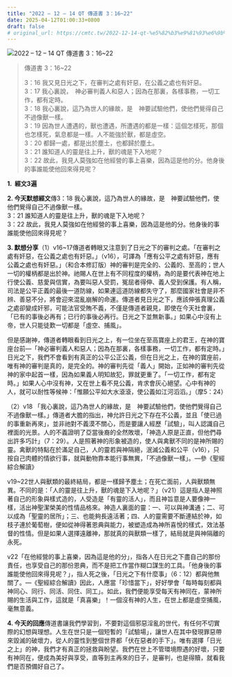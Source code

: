 ```yaml
---
title: "2022 – 12 – 14 QT 傳道書 3：16~22"
date: 2025-04-12T01:00:33+0800
draft: false
# original_url: https://cmtc.tw/2022-12-14-qt-%e5%82%b3%e9%81%93%e6%9b%b8-3%ef%bc%9a1622
---
```


![2022 – 12 – 14 QT 傳道書 3：16\~22](/images/qt.jpg  "2022 – 12 – 14 QT 傳道書 3：16\~22")

> 傳道書 3：16\~22
>
> 3：16 我又見日光之下，在審判之處有奸惡，在公義之處也有奸惡。  
> 3：17 我心裏說，　神必審判義人和惡人；因為在那裏，各樣事務，一切工作，都有定時。  
> 3：18 我心裏說，這乃為世人的緣故，是　神要試驗他們，使他們覺得自己不過像獸一樣。  
> 3：19 因為世人遭遇的，獸也遭遇，所遭遇的都是一樣：這個怎樣死，那個也怎樣死，氣息都是一樣。人不能強於獸，都是虛空。  
> 3：20 都歸一處，都是出於塵土，也都歸於塵土。  
> 3：21 誰知道人的靈是往上升，獸的魂是下入地呢？  
> 3：22 故此，我見人莫強如在他經營的事上喜樂，因為這是他的分。他身後的事誰能使他回來得見呢？

**1.  經文3遍**

**2. 今天默想經文**傳3：18 我心裏說，這乃為世人的緣故，是　神要試驗他們，使他們覺得自己不過像獸一樣。  
3：21 誰知道人的靈是往上升，獸的魂是下入地呢？  
3：22 故此，我見人莫強如在他經營的事上喜樂，因為這是他的分。他身後的事誰能使他回來得見呢？

**3. 默想分享**（1）v16\~17傳道者轉眼又注意到了日光之下的審判之處。「在審判之處有奸惡，在公義之處也有奸惡。」（v16），可譯為「應有公平之處有奸惡，應有公義之處也有奸惡。」（和合本修訂版）神的審判是完全的、公義的、至高的；世人一切的權柄都是出於神。祂賜人在世上有不同程度的權柄，為的是要代表神在地上行使公義、慈愛與信實，為要叫惡人受罰，冤屈者得伸、義人受到保護。有人稱，司法是公平正義的最後一道防線，如果連這道防線都失守了，那麼國家社會是非不辨、善惡不分，將會迎來混亂崩解的命運。傳道者見日光之下，應該伸張真理公義之處卻變成奸邪，可能法官受賄不義，不僅是傳道者親見，即使在今天社會裏，「已有的事後必再有；已行的事後必再行。日光之下並無新事。」如果心中沒有上帝，世人只能徒歎一切都是「虛空、捕風」。

但是感謝神，傳道者轉眼看到日光之上，有一位坐在至高寶座上的君王，在神的寶座台前—「神必審判義人和惡人；因為在那裏，各樣事務，一切工作，都有定時。」日光之下，我們不會看到有真正的公平公正公義，但在日光之上，在神的寶座前，唯有神的審判是真的，是完全的。神的審判先從「義人」開始，正如神的審判先從神的家中起首一樣，因為如果義人明知故犯，罪就更重了。「一切工作，都有定時。」如果人心中沒有神，又在世上看不見公義，肯求會灰心絕望。心中有神的人，就可以耐性等候神：「惟願公平如大水滾滾，使公義如江河滔滔。」（摩5：24）

（2）v18 「我心裏說，這乃為世人的緣故，是　神要試驗他們，使他們覺得自己不過像獸一樣。」傳道者大膽的指出，神允許日光之下存在不公義，並且「使已過的事重新再來」，並非祂對不義漠不關心，而是要讓人經歷「試驗」，叫人認識自己裡面的光景。人的不義證明了亞當後裔的全然敗壞，「神造人原是正直，但他們尋出許多巧計」（7：29）。人是照著神的形象被造的，使人與禽獸不同的是神所賜的靈。禽獸的特點在於滿足自己，人的靈若與神隔絕，泯滅公義和公平（v16），只按自己肉體的情欲行事，就與動物靠本能行事無異，「不過像獸一樣」。—參《聖經綜合解讀》

v19\~22世人與獸類的最終結局，都是一樣歸予塵土；在死亡面前，人與獸類無異。不同的是：「人的靈是往上升，獸的魂是下入地呢？」（v21）這是指人是神照著自己的形象與樣式造的，人受造是「有靈的活人」，而且神旨意是人要像神一樣，活出神聖潔榮美的性情品格來。神造人裏面的靈：一、可以與神溝通；二、可以成為「聖靈的居所」；三、也能夠長遠活著；四、人的靈需要不斷連結於神，如枝子連於葡萄樹，便如從神得著恩典與能力，被塑造成為神所喜悅的樣式，效法基督的性情。但是如果人選擇遠離神，那就真的與獸類一樣了，結局就是與神隔離的永死。

v22「在他經營的事上喜樂，因為這是他的分」，指各人在日光之下盡自己的那份責任，也享受自己的那份恩典，而不是把工作當作糊口謀生的工具。「他身後的事誰能使他回來得見呢？」，指人死之後，「日光之下有什麼事」（6：12）都與他無關了。—《聖經綜合解讀》因此，人應當「珍惜當下」，好好學會「每時每刻都與神同心、同行、同活、同住、同工」。如此，我們便能享受每天有神同在，蒙神所賜的生活與工作，這就是「真喜樂」！一個沒有神的人生，在世上都是虛空捕風，毫無意義。

**4. 今天的回應**傳道書讓我們學習到，不要對這個邪惡淫亂的世代，有任何不切實際的幻想與理想。人生在世只是一個短暫的「試驗場」，讓世人在其中發現罪惡帶來毀滅的破壞力，從人的靈性到整個世界都「伏在惡者的手下」。唯有選擇「日光之上」的神，我們才有真正的拯救與盼望。我們在世上不管環境際遇的好壞，只要有神同在，便成為美好與享受，直等到主再來的日子，是審判，也是得贖，就看我們是否預備好自己了。